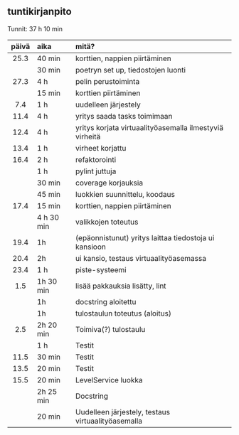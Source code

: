 ## tuntikirjanpito

Tunnit: 37 h 10 min

| päivä | aika | mitä? |
| :----:|:-----| :-----|
| 25.3 | 40 min | korttien, nappien piirtäminen |
|  | 30 min | poetryn set up, tiedostojen luonti |
| 27.3 | 4 h | pelin perustoiminta |
|  | 15 min | korttien piirtäminen |
| 7.4 | 1 h | uudelleen järjestely |
| 11.4 | 4 h | yritys saada tasks toimimaan |
| 12.4 | 4 h | yritys korjata virtuaalityöasemalla ilmestyviä virheitä |
| 13.4 | 1 h | virheet korjattu |
| 16.4 | 2 h | refaktorointi |
| | 1 h | pylint juttuja |
| | 30 min | coverage korjauksia |
| | 45 min | luokkien suunnittelu, koodaus |
| 17.4 | 15 min | korttien, nappien piirtäminen |
| | 4 h 30 min | valikkojen toteutus |
| 19.4 | 1h | (epäonnistunut) yritys laittaa tiedostoja ui kansioon |
| 20.4 | 2h | ui kansio, testaus virtuaalityöasemassa |
| 23.4 | 1 h | piste-systeemi |
| 1.5 | 1h 30 min | lisää pakkauksia lisätty, lint |
| | 1h | docstring aloitettu |
| | 1h | tulostaulun toteutus (aloitus) |
| 2.5 | 2h 20 min | Toimiva(?) tulostaulu |
| | 1 h | Testit |
| 11.5 | 30 min | Testit |
| 13.5 | 20 min | Testit |
| 15.5 | 20 min | LevelService luokka |
| | 2h 25 min | Docstring |
| | 20 min | Uudelleen järjestely, testaus virtuaalityöasemalla |
